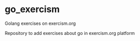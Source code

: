# go_exercism
Golang exercises on exercism.org

Repository to add exercises about go in exercism.org platform
